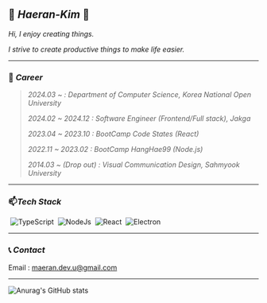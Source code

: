 <!--
**kimmand0o0/kimmand0o0** is a ✨ _special_ ✨ repository because its `README.md` (this file) appears on your GitHub profile.

Here are some ideas to get you started:

- 🔭 I’m currently working on ...
- 🌱 I’m currently learning ...
- 👯 I’m looking to collaborate on ...
- 🤔 I’m looking for help with ...
- 💬 Ask me about ...
- 📫 How to reach me: ...
- 😄 Pronouns: ...
- ⚡ Fun fact: ...
-->


## 🌱 **_Haeran-Kim_** 🌱

_Hi, I enjoy creating things._

_I strive to create productive things to make life easier._

<hr/>

### 💼 _Career_

> _2024.03 ~  : Department of Computer Science, Korea National Open University_
> 
> _2024.02 ~ 2024.12 : Software Engineer (Frontend/Full stack), Jakga_
> 
> _2023.04 ~ 2023.10 : BootCamp Code States (React)_
> 
> _2022.11 ~ 2023.02 : BootCamp HangHae99 (Node.js)_
> 
> _2014.03 ~ (Drop out) : Visual Communication Design, Sahmyook University_


<hr/>

### 📫_Tech Stack_  

<div style='display:flex; .img.mar'>
  <img style='margin:0px 4px' src="https://img.shields.io/badge/TypeScript-3178C6?style=flat&logo=TypeScript&logoColor=white" alt='TypeScript'/>
  <img style='margin:0px 4px' src="https://img.shields.io/badge/NodeJs-339933?style=flat&logo=nodedotjs&logoColor=white" alt='NodeJs'/>
  <img style='margin:0px 4px' src="https://img.shields.io/badge/React-61DAFB?style=flat&logo=react&logoColor=white" alt='React'/>
  <img style='margin:0px 4px' src="https://img.shields.io/badge/Electron-47848F?style=flat&logo=electron&logoColor=white" alt='Electron'/>
</div>

<hr/>

### 📞 _Contact_
Email : maeran.dev.u@gmail.com

<hr/>

![Anurag's GitHub stats](https://github-readme-stats.vercel.app/api?username=kimmand0o0&&show_icons=true&theme=great-gatsby) 

